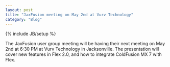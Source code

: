 ```yaml
---
layout: post
title: "JaxFusion meeting on May 2nd at Vurv Technology"
category: "Blog"
---
```

{% include JB/setup %}

The JaxFusion user group meeting will be having their next meeting on May 2nd at 6:30 PM at Vurv Technology in Jacksonville. The presentation will cover new features in Flex 2.0, and how to integrate ColdFusion MX 7 with Flex.